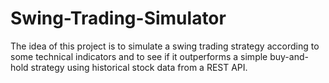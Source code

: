 # Swing-Trading-Simulator

The idea of this project is to simulate a swing trading strategy according to some technical indicators and to see if it outperforms a simple buy-and-hold strategy using historical stock data from a REST API.
